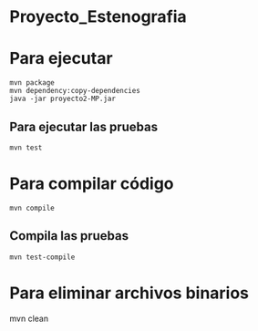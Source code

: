# Proyecto_Estenografia

# Para ejecutar
```
mvn package 
mvn dependency:copy-dependencies 
java -jar proyecto2-MP.jar
```

## Para ejecutar las pruebas
```
mvn test
```

# Para compilar código
```
mvn compile
```

## Compila las pruebas
```
mvn test-compile
```

# Para eliminar archivos binarios
mvn clean